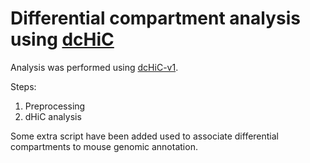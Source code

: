 # Differential compartment analysis using [dcHiC](https://github.com/ay-lab/dcHiC)

Analysis was performed using [dcHiC-v1](https://github.com/ay-lab/dcHiC/wiki/dcHiC-V1-Wiki-Documentation). 

Steps:

1. Preprocessing
2. dHiC analysis

Some extra script have been added used to associate differential compartments to mouse genomic annotation. 
